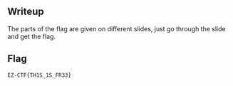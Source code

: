 ## Writeup

The parts of the flag are given on different slides, just go through the slide and get the flag.

## Flag

`EZ-CTF{TH1S_1S_FR33}`
